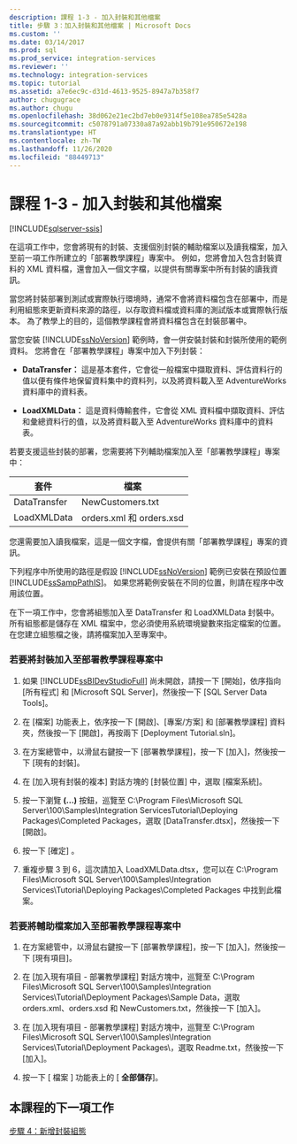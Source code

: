 ```yaml
---
description: 課程 1-3 - 加入封裝和其他檔案
title: 步驟 3：加入封裝和其他檔案 | Microsoft Docs
ms.custom: ''
ms.date: 03/14/2017
ms.prod: sql
ms.prod_service: integration-services
ms.reviewer: ''
ms.technology: integration-services
ms.topic: tutorial
ms.assetid: a7e6ec9c-d31d-4613-9525-8947a7b358f7
author: chugugrace
ms.author: chugu
ms.openlocfilehash: 38d062e21ec2bd7eb0e9314f5e108ea785e5428a
ms.sourcegitcommit: c5078791a07330a87a92abb19b791e950672e198
ms.translationtype: HT
ms.contentlocale: zh-TW
ms.lasthandoff: 11/26/2020
ms.locfileid: "88449713"
---
```

# <a name="lesson-1-3---adding-packages-and-other-files"></a>課程 1-3 - 加入封裝和其他檔案

[!INCLUDE[sqlserver-ssis](../includes/applies-to-version/sqlserver-ssis.md)]


在這項工作中，您會將現有的封裝、支援個別封裝的輔助檔案以及讀我檔案，加入至前一項工作所建立的「部署教學課程」專案中。 例如，您將會加入包含封裝資料的 XML 資料檔，還會加入一個文字檔，以提供有關專案中所有封裝的讀我資訊。  
  
當您將封裝部署到測試或實際執行環境時，通常不會將資料檔包含在部署中，而是利用組態來更新資料來源的路徑，以存取資料檔或資料庫的測試版本或實際執行版本。 為了教學上的目的，這個教學課程會將資料檔包含在封裝部署中。  
  
當您安裝 [!INCLUDE[ssNoVersion](../includes/ssnoversion-md.md)] 範例時，會一併安裝封裝和封裝所使用的範例資料。 您將會在「部署教學課程」專案中加入下列封裝：  
  
-   **DataTransfer：** 這是基本套件，它會從一般檔案中擷取資料、評估資料行的值以便有條件地保留資料集中的資料列，以及將資料載入至 AdventureWorks 資料庫中的資料表。  
  
-   **LoadXMLData：** 這是資料傳輸套件，它會從 XML 資料檔中擷取資料、評估和彙總資料行的值，以及將資料載入至 AdventureWorks 資料庫中的資料表。  
  
若要支援這些封裝的部署，您需要將下列輔助檔案加入至「部署教學課程」專案中：  
  
|套件|檔案|  
|-----------|--------|  
|DataTransfer|NewCustomers.txt|  
|LoadXMLData|orders.xml 和 orders.xsd|  
  
您還需要加入讀我檔案，這是一個文字檔，會提供有關「部署教學課程」專案的資訊。  
  
下列程序中所使用的路徑是假設 [!INCLUDE[ssNoVersion](../includes/ssnoversion-md.md)] 範例已安裝在預設位置 [!INCLUDE[ssSampPathIS](../includes/sssamppathis-md.md)]。 如果您將範例安裝在不同的位置，則請在程序中改用該位置。  
  
在下一項工作中，您會將組態加入至 DataTransfer 和 LoadXMLData 封裝中。 所有組態都是儲存在 XML 檔案中，您必須使用系統環境變數來指定檔案的位置。 在您建立組態檔之後，請將檔案加入至專案中。  
  
### <a name="to-add-packages-to-the-deployment-tutorial-project"></a>若要將封裝加入至部署教學課程專案中  
  
1.  如果 [!INCLUDE[ssBIDevStudioFull](../includes/ssbidevstudiofull-md.md)] 尚未開啟，請按一下 [開始]，依序指向 [所有程式] 和 [Microsoft SQL Server]，然後按一下 [SQL Server Data Tools]。  
  
2.  在 [檔案] 功能表上，依序按一下 [開啟]、[專案/方案] 和 [部署教學課程] 資料夾，然後按一下 [開啟]，再按兩下 [Deployment Tutorial.sln]。  
  
3.  在方案總管中，以滑鼠右鍵按一下 [部署教學課程]，按一下 [加入]，然後按一下 [現有的封裝]。  
  
4.  在 [加入現有封裝的複本] 對話方塊的 [封裝位置] 中，選取 [檔案系統]。  
  
5.  按一下瀏覽 **(…)** 按鈕，巡覽至 C:\Program Files\Microsoft SQL Server\100\Samples\Integration ServicesTutorial\Deploying Packages\Completed Packages，選取 [DataTransfer.dtsx]，然後按一下 [開啟]。  
  
6.  按一下 [確定]  。  
  
7.  重複步驟 3 到 6，這次請加入 LoadXMLData.dtsx，您可以在 C:\Program Files\Microsoft SQL Server\100\Samples\Integration Services\Tutorial\Deploying Packages\Completed Packages 中找到此檔案。  
  
### <a name="to-add-ancillary-files-to-the-deployment-tutorial-project"></a>若要將輔助檔案加入至部署教學課程專案中  
  
1.  在方案總管中，以滑鼠右鍵按一下 [部署教學課程]，按一下 [加入]，然後按一下 [現有項目]。  
  
2.  在 [加入現有項目 - 部署教學課程] 對話方塊中，巡覽至 C:\Program Files\Microsoft SQL Server\100\Samples\Integration Services\Tutorial\Deployment Packages\Sample Data，選取 orders.xml、orders.xsd 和 NewCustomers.txt，然後按一下 [加入]。  
  
3.  在 [加入現有項目 - 部署教學課程] 對話方塊中，巡覽至 C:\Program Files\Microsoft SQL Server\100\Samples\Integration Services\Tutorial\Deployment Packages\\，選取 Readme.txt，然後按一下 [加入]。  
  
4.  按一下 [ 檔案 ] 功能表上的 [ **全部儲存**]。  
  
## <a name="next-task-in-lesson"></a>本課程的下一項工作  
[步驟 4：新增封裝組態](../integration-services/lesson-1-4-adding-package-configurations.md)  
  
  
  
